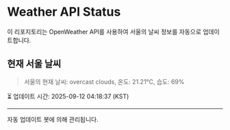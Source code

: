 
# Weather API Status

이 리포지토리는 OpenWeather API를 사용하여 서울의 날씨 정보를 자동으로 업데이트합니다.

## 현재 서울 날씨
> 서울의 현재 날씨: overcast clouds, 온도: 21.21°C, 습도: 69%

⏳ 업데이트 시간: 2025-09-12 04:18:37 (KST)

---
자동 업데이트 봇에 의해 관리됩니다.

